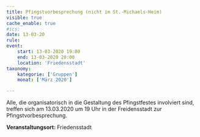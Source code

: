 ```yaml
---
title: Pfingstvorbesprechung (nicht im St.-Michaels-Heim)
visible: true
cache_enable: true
#ics: 
date: 13-03-20
rule: 
event:
	start: 13-03-2020 19:00
	end: 13-03-2020 20:00
	location: 'Friedensstadt'
taxonomy:
	kategorie: ['Gruppen']
	monat: ['März 2020']

---
```

Alle, die organisatorisch in die Gestaltung des Pfingstfestes involviert sind, treffen sich am 13.03.2020 um 19 Uhr in der Freidensstadt zur Pfingstvorbesprechung.



**Veranstaltungsort:** Friedensstadt

